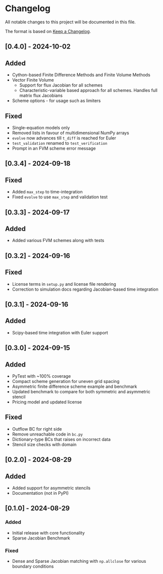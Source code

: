 # Changelog

All notable changes to this project will be documented in this file.

The format is based on [Keep a Changelog](https://keepachangelog.com/en/1.0.0/).

## [0.4.0] - 2024-10-02
## Added
- Cython-based Finite Difference Methods and Finite Volume Methods
- Vector Finite Volume
    - Support for flux Jacobian for all schemes
    - Characteristic-variable based approach for all schemes. Handles full matrix flux Jacobians
- Scheme options - for usage such as limiters

## Fixed
- Single-equation models only
- Removed lists in favour of multidimensional NumPy arrays
- `evolve` now advances till `t_diff` is reached for Euler
- `test_validation` renamed to `test_verification`
- Prompt in an FVM scheme error message

## [0.3.4] - 2024-09-18
## Fixed
- Added `max_step` to time-integration
- Fixed `evolve` to use `max_step` and validation test

## [0.3.3] - 2024-09-17
## Added
- Added various FVM schemes along with tests

## [0.3.2] - 2024-09-16
## Fixed
- License terms in `setup.py` and license file rendering
- Correction to simulation docs regarding Jacobian-based time integration


## [0.3.1] - 2024-09-16
## Added
- Scipy-based time integration with Euler support

## [0.3.0] - 2024-09-15
## Added
- PyTest with ~100% coverage
- Compact scheme generation for uneven grid spacing
- Asymmetric finite difference scheme example and benchmark
- Updated benchmark to compare for both symmetric and asymmetric stencil
- Pricing model and updated license

## Fixed
- Outflow BC for right side
- Remove unreachable code in `bc.py`
- Dictionary-type BCs that raises on incorrect data
- Stencil size checks with domain


## [0.2.0] - 2024-08-29
## Added
- Added support for asymmetric stencils
- Documentation (not in PyPI)


## [0.1.0] - 2024-08-29
### Added
- Initial release with core functionality
- Sparse Jacobian Benchmark

### Fixed
- Dense and Sparse Jacobian matching with `np.allclose` for various boundary conditions


